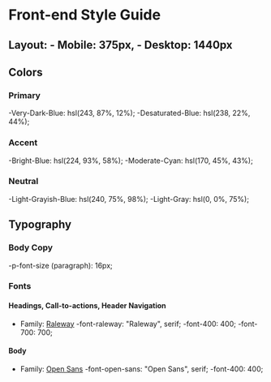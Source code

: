 # Front-end Style Guide

## Layout: - Mobile: 375px, - Desktop: 1440px

## Colors

### Primary

-Very-Dark-Blue: hsl(243, 87%, 12%);
-Desaturated-Blue: hsl(238, 22%, 44%);

### Accent

-Bright-Blue: hsl(224, 93%, 58%);
-Moderate-Cyan: hsl(170, 45%, 43%);

### Neutral

-Light-Grayish-Blue: hsl(240, 75%, 98%);
-Light-Gray: hsl(0, 0%, 75%);

## Typography

### Body Copy

-p-font-size (paragraph): 16px;

### Fonts

#### Headings, Call-to-actions, Header Navigation

- Family: [Raleway](https://fonts.google.com/specimen/Raleway)
  -font-raleway: "Raleway", serif;
  -font-400: 400;
  -font-700: 700;

#### Body

- Family: [Open Sans](https://fonts.google.com/specimen/Open+Sans)
  -font-open-sans: "Open Sans", serif;
  -font-400: 400;
